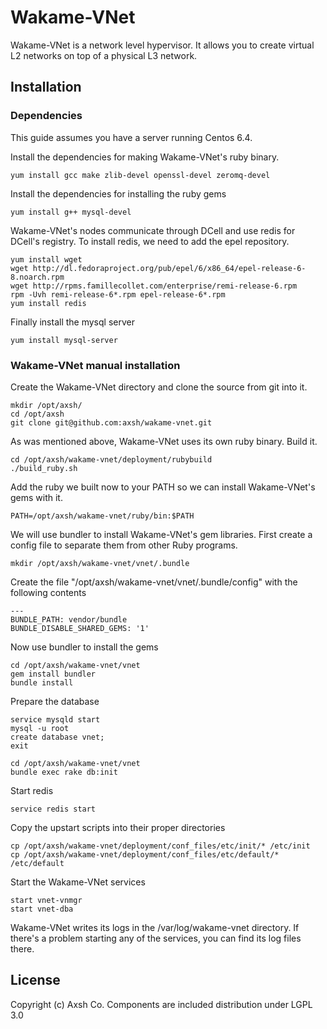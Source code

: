 # Wakame-VNet

Wakame-VNet is a network level hypervisor. It allows you to create virtual L2 networks on top of a physical L3 network.

## Installation

### Dependencies

This guide assumes you have a server running Centos 6.4.

Install the dependencies for making Wakame-VNet's ruby binary.

    yum install gcc make zlib-devel openssl-devel zeromq-devel

Install the dependencies for installing the ruby gems

    yum install g++ mysql-devel

Wakame-VNet's nodes communicate through DCell and use redis for DCell's registry. To install redis, we need to add the epel repository.

    yum install wget
    wget http://dl.fedoraproject.org/pub/epel/6/x86_64/epel-release-6-8.noarch.rpm
    wget http://rpms.famillecollet.com/enterprise/remi-release-6.rpm
    rpm -Uvh remi-release-6*.rpm epel-release-6*.rpm
    yum install redis

Finally install the mysql server

    yum install mysql-server

### Wakame-VNet manual installation

Create the Wakame-VNet directory and clone the source from git into it.

    mkdir /opt/axsh/
    cd /opt/axsh
    git clone git@github.com:axsh/wakame-vnet.git

As was mentioned above, Wakame-VNet uses its own ruby binary. Build it.

    cd /opt/axsh/wakame-vnet/deployment/rubybuild
    ./build_ruby.sh

Add the ruby we built now to your PATH so we can install Wakame-VNet's gems with it.

    PATH=/opt/axsh/wakame-vnet/ruby/bin:$PATH


We will use bundler to install Wakame-VNet's gem libraries. First create a config file to separate them from other Ruby programs.

    mkdir /opt/axsh/wakame-vnet/vnet/.bundle

Create the file "/opt/axsh/wakame-vnet/vnet/.bundle/config" with the following contents

    ---
    BUNDLE_PATH: vendor/bundle
    BUNDLE_DISABLE_SHARED_GEMS: '1'

Now use bundler to install the gems

    cd /opt/axsh/wakame-vnet/vnet
    gem install bundler
    bundle install

Prepare the database

    service mysqld start
    mysql -u root
    create database vnet;
    exit
    
    cd /opt/axsh/wakame-vnet/vnet
    bundle exec rake db:init

Start redis

    service redis start

Copy the upstart scripts into their proper directories

    cp /opt/axsh/wakame-vnet/deployment/conf_files/etc/init/* /etc/init
    cp /opt/axsh/wakame-vnet/deployment/conf_files/etc/default/* /etc/default

Start the Wakame-VNet services

    start vnet-vnmgr
    start vnet-dba

Wakame-VNet writes its logs in the /var/log/wakame-vnet directory. If there's a problem starting any of the services, you can find its log files there.

## License
Copyright (c) Axsh Co.
Components are included distribution under LGPL 3.0

